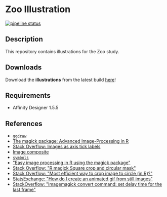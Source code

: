 # Zoo Illustration

[![pipeline status](https://git.mpib-berlin.mpg.de/wittkuhn/zoo-illustration/badges/master/pipeline.svg)](https://git.mpib-berlin.mpg.de/wittkuhn/zoo-illustration/-/commits/master)

## Description

This repository contains illustrations for the Zoo study.

## Downloads

Download the **illustrations** from the latest build [here](https://git.mpib-berlin.mpg.de/wittkuhn/zoo-illustration/-/jobs/artifacts/master/browse?job=renv)!

## Requirements

- Affinity Designer 1.5.5

## References

- [`ggdraw`](https://www.rdocumentation.org/packages/cowplot/versions/1.1.1/topics/ggdraw)
- [The magick package: Advanced Image-Processing in R](https://cran.r-project.org/web/packages/magick/vignettes/intro.html)
- [Stack Overflow: Images as axis tick labels](https://stackoverflow.com/questions/54247880/image-as-axis-tick-ggplot)
- [Image composite](https://rdrr.io/cran/magick/man/composite.html)
- [`symbols`](https://www.rdocumentation.org/packages/graphics/versions/3.6.2/topics/symbols)
- ["Easy image processing in R using the magick package"](https://www.datanovia.com/en/blog/easy-image-processing-in-r-using-the-magick-package/)
- [Stack Overflow: "R magick Square crop and circular mask"](https://stackoverflow.com/questions/64597525/r-magick-square-crop-and-circular-mask)
- [Stack Overflow: "Most efficient way to crop image to circle (in R)?"](https://stackoverflow.com/questions/40066806/most-efficient-way-to-crop-image-to-circle-in-r)
- [StatsExchange: "How do I create an animated gif from still images"](https://askubuntu.com/questions/648244/how-do-i-create-an-animated-gif-from-still-images-preferably-with-the-command-l)
- [StackOverflow: "Imagemagick convert command: set delay time for the last frame"](https://stackoverflow.com/questions/40191000/imagemagick-convert-command-set-delay-time-for-the-last-frame)